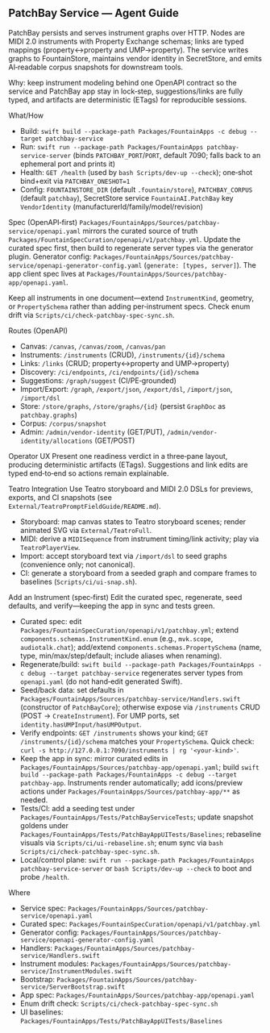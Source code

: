 ## PatchBay Service — Agent Guide

PatchBay persists and serves instrument graphs over HTTP. Nodes are MIDI 2.0 instruments with Property Exchange schemas; links are typed mappings (property↔property and UMP→property). The service writes graphs to FountainStore, maintains vendor identity in SecretStore, and emits AI‑readable corpus snapshots for downstream tools.

Why: keep instrument modeling behind one OpenAPI contract so the service and PatchBay app stay in lock‑step, suggestions/links are fully typed, and artifacts are deterministic (ETags) for reproducible sessions.

What/How
- Build: `swift build --package-path Packages/FountainApps -c debug --target patchbay-service`
- Run: `swift run --package-path Packages/FountainApps patchbay-service-server` (binds `PATCHBAY_PORT`/`PORT`, default 7090; falls back to an ephemeral port and prints it)
- Health: `GET /health` (used by `bash Scripts/dev-up --check`); one‑shot bind+exit via `PATCHBAY_ONESHOT=1`
- Config: `FOUNTAINSTORE_DIR` (default `.fountain/store`), `PATCHBAY_CORPUS` (default `patchbay`), SecretStore service `FountainAI.PatchBay` key `VendorIdentity` (manufacturerId/family/model/revision)

Spec (OpenAPI‑first)
`Packages/FountainApps/Sources/patchbay-service/openapi.yaml` mirrors the curated source of truth `Packages/FountainSpecCuration/openapi/v1/patchbay.yml`. Update the curated spec first, then build to regenerate server types via the generator plugin. Generator config: `Packages/FountainApps/Sources/patchbay-service/openapi-generator-config.yaml` (`generate: [types, server]`). The app client spec lives at `Packages/FountainApps/Sources/patchbay-app/openapi.yaml`.

Keep all instruments in one document—extend `InstrumentKind`, geometry, or `PropertySchema` rather than adding per‑instrument specs. Check enum drift via `Scripts/ci/check-patchbay-spec-sync.sh`.

Routes (OpenAPI)
- Canvas: `/canvas`, `/canvas/zoom`, `/canvas/pan`
- Instruments: `/instruments` (CRUD), `/instruments/{id}/schema`
- Links: `/links` (CRUD; property↔property and UMP→property)
- Discovery: `/ci/endpoints`, `/ci/endpoints/{id}/schema`
- Suggestions: `/graph/suggest` (CI/PE‑grounded)
- Import/Export: `/graph`, `/export/json`, `/export/dsl`, `/import/json`, `/import/dsl`
- Store: `/store/graphs`, `/store/graphs/{id}` (persist `GraphDoc` as `patchbay.graphs`)
- Corpus: `/corpus/snapshot`
- Admin: `/admin/vendor-identity` (GET/PUT), `/admin/vendor-identity/allocations` (GET/POST)

Operator UX
Present one readiness verdict in a three‑pane layout, producing deterministic artifacts (ETags). Suggestions and link edits are typed end‑to‑end so actions remain explainable.

Teatro Integration
Use Teatro storyboard and MIDI 2.0 DSLs for previews, exports, and CI snapshots (see `External/TeatroPromptFieldGuide/README.md`).
- Storyboard: map canvas states to Teatro storyboard scenes; render animated SVG via `External/TeatroFull`.
- MIDI: derive a `MIDISequence` from instrument timing/link activity; play via `TeatroPlayerView`.
- Import: accept storyboard text via `/import/dsl` to seed graphs (convenience only; not canonical).
- CI: generate a storyboard from a seeded graph and compare frames to baselines (`Scripts/ci/ui-snap.sh`).

Add an Instrument (spec‑first)
Edit the curated spec, regenerate, seed defaults, and verify—keeping the app in sync and tests green.
- Curated spec: edit `Packages/FountainSpecCuration/openapi/v1/patchbay.yml`; extend `components.schemas.InstrumentKind.enum` (e.g., `mvk.scope`, `audiotalk.chat`); add/extend `components.schemas.PropertySchema` (name, type, min/max/step/default; include aliases when renaming).
- Regenerate/build: `swift build --package-path Packages/FountainApps -c debug --target patchbay-service` regenerates server types from `openapi.yaml` (do not hand‑edit generated Swift).
- Seed/back data: set defaults in `Packages/FountainApps/Sources/patchbay-service/Handlers.swift` (constructor of `PatchBayCore`); otherwise expose via `/instruments` CRUD (POST → `CreateInstrument`). For UMP ports, set `identity.hasUMPInput/hasUMPOutput`.
- Verify endpoints: `GET /instruments` shows your kind; `GET /instruments/{id}/schema` matches your `PropertySchema`. Quick check: `curl -s http://127.0.0.1:7090/instruments | rg '<your-kind>'`.
- Keep the app in sync: mirror curated edits in `Packages/FountainApps/Sources/patchbay-app/openapi.yaml`; build `swift build --package-path Packages/FountainApps -c debug --target patchbay-app`. Instruments render automatically; add icons/preview actions under `Packages/FountainApps/Sources/patchbay-app/**` as needed.
- Tests/CI: add a seeding test under `Packages/FountainApps/Tests/PatchBayServiceTests`; update snapshot goldens under `Packages/FountainApps/Tests/PatchBayAppUITests/Baselines`; rebaseline visuals via `Scripts/ci/ui-rebaseline.sh`; enum sync via `bash Scripts/ci/check-patchbay-spec-sync.sh`.
- Local/control plane: `swift run --package-path Packages/FountainApps patchbay-service-server` or `bash Scripts/dev-up --check` to boot and probe `/health`.

Where
- Service spec: `Packages/FountainApps/Sources/patchbay-service/openapi.yaml`
- Curated spec: `Packages/FountainSpecCuration/openapi/v1/patchbay.yml`
- Generator config: `Packages/FountainApps/Sources/patchbay-service/openapi-generator-config.yaml`
- Handlers: `Packages/FountainApps/Sources/patchbay-service/Handlers.swift`
- Instrument modules: `Packages/FountainApps/Sources/patchbay-service/InstrumentModules.swift`
- Bootstrap: `Packages/FountainApps/Sources/patchbay-service/ServerBootstrap.swift`
- App spec: `Packages/FountainApps/Sources/patchbay-app/openapi.yaml`
- Enum drift check: `Scripts/ci/check-patchbay-spec-sync.sh`
- UI baselines: `Packages/FountainApps/Tests/PatchBayAppUITests/Baselines`
